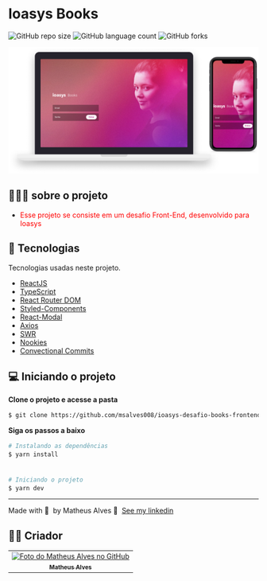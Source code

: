 # Ioasys Books

![GitHub repo size](https://img.shields.io/github/repo-size/msalves008/ioasys-desafio-books-frontend?style=for-the-badge)
![GitHub language count](https://img.shields.io/github/languages/count/msalves008/ioasys-desafio-books-frontend?style=for-the-badge)
![GitHub forks](https://img.shields.io/github/forks/msalves008/ioasys-desafio-books-frontend?style=for-the-badge)



<img src="result.png" alt="exemplo imagem">

## 👨🏻‍💻 sobre o projeto

- <p style="color: red;">Esse projeto se consiste em um desafio Front-End, desenvolvido para Ioasys </p>


## 🚀 Tecnologias

Tecnologias usadas neste projeto.

- [ReactJS](https://reactjs.org/)
- [TypeScript](https://www.typescriptlang.org/)
- [React Router DOM](https://reacttraining.com/react-router/)
- [Styled-Components](https://styled-components.com/)
- [React-Modal](https://www.npmjs.com/package/react-modal)
- [Axios](https://axios-http.com/docs/intro)
- [SWR](https://swr.vercel.app/)
- [Nookies](https://www.npmjs.com/package/nookies)
- [Convectional Commits](https://www.npmjs.com/package/git-commit-msg-linter)



## 💻 Iniciando o projeto

**Clone o projeto e acesse a pasta**

```bash
$ git clone https://github.com/msalves008/ioasys-desafio-books-frontend && cd ioasys-desafio-books-frontend
```

**Siga os passos a baixo**

```bash
# Instalando as dependências
$ yarn install


# Iniciando o projeto
$ yarn dev
```




---

Made with 💜 &nbsp;by Matheus Alves 👋 &nbsp;[See my linkedin](https://www.linkedin.com/in/msalves008)




## 👨‍💻 Criador


<table>
  <tr>
    <td align="center">
      <a href="#">
        <img src="https://avatars.githubusercontent.com/u/48848963?s=400&u=b63b9081d4b4ccc9e49269814aeb5b842ac411c1&v=4" width="100px;" alt="Foto do Matheus Alves no GitHub"/><br>
        <sub>
          <b>Matheus Alves</b>
        </sub>
      </a>
    </td>      
  </tr>
</table>